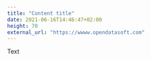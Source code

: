 ```yaml
---
title: "Content title"
date: 2021-06-16T14:46:47+02:00
height: 70
external_url: "https://wwww.opendatasoft.com"
---
```


Text
